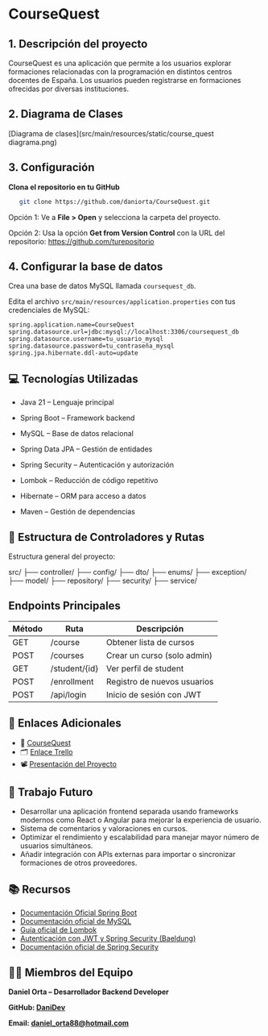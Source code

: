 # CourseQuest

## 1. Descripción del proyecto

CourseQuest es una aplicación que permite a los usuarios explorar formaciones relacionadas con la programación en distintos centros docentes de España. Los usuarios pueden registrarse en formaciones ofrecidas por diversas instituciones.

## 2. Diagrama de Clases
[Diagrama de clases](src/main/resources/static/course_quest diagrama.png)

## 3. Configuración

**Clona el repositorio en tu GitHub**
```bash
   git clone https://github.com/daniorta/CourseQuest.git
```

Opción 1: Ve a **File > Open** y selecciona la carpeta del proyecto.

Opción 2: Usa la opción **Get from Version Control** con la URL del repositorio:
https://github.com/turepositorio

## 4. Configurar la base de datos

Crea una base de datos MySQL llamada `coursequest_db`.

Edita el archivo `src/main/resources/application.properties` con tus credenciales de MySQL:

```properties
spring.application.name=CourseQuest
spring.datasource.url=jdbc:mysql://localhost:3306/coursequest_db
spring.datasource.username=tu_usuario_mysql
spring.datasource.password=tu_contraseña_mysql
spring.jpa.hibernate.ddl-auto=update
```
## 💻 Tecnologías Utilizadas

- Java 21 – Lenguaje principal

- Spring Boot – Framework backend

- MySQL – Base de datos relacional

- Spring Data JPA – Gestión de entidades

- Spring Security – Autenticación y autorización

- Lombok – Reducción de código repetitivo

- Hibernate – ORM para acceso a datos

- Maven – Gestión de dependencias

## 🧭 Estructura de Controladores y Rutas

Estructura general del proyecto:

src/
├── controller/
├── config/ 
├── dto/
├── enums/
├── exception/
├── model/
├── repository/
├── security/
├── service/
## Endpoints Principales

| Método | Ruta          | Descripción                 |
|--------|---------------|-----------------------------|
| GET    | /course       | Obtener lista de cursos     |
| POST   | /courses      | Crear un curso (solo admin) |
| GET    | /student/{id} | Ver perfil de student       |
| POST   | /enrollment   | Registro de nuevos usuarios |
| POST   | /api/login    | Inicio de sesión con JWT    |


## 🔗 Enlaces Adicionales
- 🚀 [CourseQuest](https://github.com/daniorta/CourseQuest)
- 🗂️ [Enlace Trello](https://trello.com/b/D2o0aiFW/mi-tablero-de-trello)
- 📽️ [Presentación del Proyecto](https://slides.com/danieljesusortagarcia/palette-f72801)


## 🔮 Trabajo Futuro
- Desarrollar una aplicación frontend separada usando frameworks modernos como React o Angular para mejorar la experiencia de usuario.
- Sistema de comentarios y valoraciones en cursos.
- Optimizar el rendimiento y escalabilidad para manejar mayor número de usuarios simultáneos.
- Añadir integración con APIs externas para importar o sincronizar formaciones de otros proveedores.


## 📚 Recursos

- [Documentación Oficial Spring Boot](https://docs.spring.io/spring-boot/documentation.html)
- [Documentación oficial de MySQL](https://dev.mysql.com/doc/)
- [Guía oficial de Lombok](https://projectlombok.org/)
- [Autenticación con JWT y Spring Security (Baeldung)](https://www.baeldung.com/spring-security-oauth-jwt)
- [Documentación oficial de Spring Security](https://spring.io/projects/spring-security)


## 👨‍💻 Miembros del Equipo

**Daniel Orta – Desarrollador Backend Developer**

**GitHub: [DaniDev](https://github.com/daniorta)**

**Email: daniel_orta88@hotmail.com**